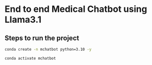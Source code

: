 # End to end Medical Chatbot using Llama3.1

## Steps to run the project

```bash
conda create -n mchatbot python=3.10 -y
```

```bash
conda activate mchatbot
```

